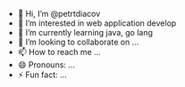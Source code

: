 - 👋 Hi, I’m @petrtdiacov
- 👀 I’m interested in web application develop
- 🌱 I’m currently learning java, go lang
- 💞️ I’m looking to collaborate on ...
- 📫 How to reach me ...
- 😄 Pronouns: ...
- ⚡ Fun fact: ...

<!---
petrtdiacov/petrtdiacov is a ✨ special ✨ repository because its `README.md` (this file) appears on your GitHub profile.
You can click the Preview link to take a look at your changes.
--->
